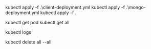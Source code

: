 kubectl apply -f .\client-deployment.yml
kubectl apply -f .\mongo-deployment.yml
kubectl apply -f .

kubectl get pod
kubectl get all

kubectl logs

kubectl delete all --all